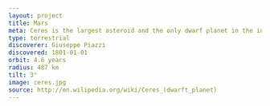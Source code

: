 ```yaml
---
layout: project
title: Mars
meta: Ceres is the largest asteroid and the only dwarf planet in the inner 
type: terrestrial
discoverer: Giuseppe Piazzi
discovered: 1801-01-01
orbit: 4.6 years
radius: 487 km
tilt: 3°
image: ceres.jpg
source: http://en.wilipedia.org/wiki/Ceres_(dwarft_planet)
---
```


